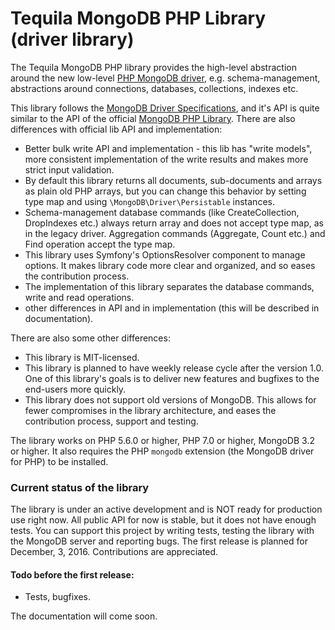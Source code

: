 # Tequila MongoDB PHP Library (driver library)

The Tequila MongoDB PHP library provides the high-level abstraction around the new low-level [PHP MongoDB driver](https://github.com/mongodb/mongo-php-driver), e.g.
schema-management, abstractions around connections, databases, collections, indexes etc.

This library follows the [MongoDB Driver Specifications](https://github.com/mongodb/specifications), and it's API is quite similar to the API of the official [MongoDB PHP Library](https://github.com/mongodb/mongo-php-library).
There are also differences with official lib API and implementation:
- Better bulk write API and implementation - this lib has "write models", more consistent implementation of the write results and makes more strict input validation.
- By default this library returns all documents, sub-documents and arrays as plain old PHP arrays, but you can change this behavior by setting type map and using `\MongoDB\Driver\Persistable` instances.
- Schema-management database commands (like CreateCollection, DropIndexes etc.) always return array and does not accept type map, as in the legacy driver. Aggregation commands (Aggregate, Count etc.) and Find operation accept the type map.
- This library uses Symfony's OptionsResolver component to manage options. It makes library code more clear and organized, and so eases the contribution process.
- The implementation of this library separates the database commands, write and read operations.
- other differences in API and in implementation (this will be described in documentation).

There are also some other differences:
- This library is MIT-licensed.
- This library is planned to have weekly release cycle after the version 1.0. One of this library's goals is to deliver new features and bugfixes to the end-users more quickly.
- This library does not support old versions of MongoDB. This allows for fewer compromises in the library architecture, and eases the contribution process, support and testing. 

The library works on PHP 5.6.0 or higher, PHP 7.0 or higher, MongoDB 3.2 or higher. It also requires the PHP `mongodb` extension (the MongoDB driver for PHP) to be installed.

### Current status of the library

The library is under an active development and is NOT ready for production use right now. 
All public API for now is stable, but it does not have enough tests. You can support this project by writing tests,
testing the library with the MongoDB server and reporting bugs.
The first release is planned for December, 3, 2016.
Contributions are appreciated.

#### Todo before the first release:
- Tests, bugfixes.

The documentation will come soon.
